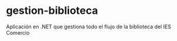# gestion-biblioteca
Aplicación en .NET que gestiona todo el flujo de la biblioteca del IES Comercio
